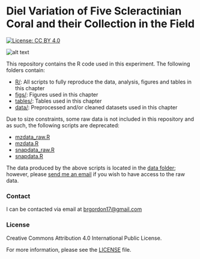 
<!-- README.md is generated from README.Rmd. Please edit that file -->

# Diel Variation of Five Scleractinian Coral and their Collection in the Field

<!-- badges: start -->

[![License: CC
BY 4.0](https://img.shields.io/badge/License-CC%20BY%204.0-lightgrey.svg)](https://creativecommons.org/licenses/by/4.0/)
<!-- badges: end -->

<!-- image: start -->

![alt
text](https://github.com/brgordon17/diel-species/blob/master/figs/taxon_intensities.png)
<!-- image: end -->

This repository contains the R code used in this experiment. The
following folders contain:

  - [R/](R/): All scripts to fully reproduce the data, analysis, figures
    and tables in this chapter
  - [figs/](figs/): Figures used in this chapter
  - [tables/](tables/): Tables used in this chapter
  - [data/](data/): Preprocessed and/or cleaned datasets used in this
    chapter

Due to size constraints, some raw data is not included in this
repository and as such, the following scripts are deprecated:

  - [mzdata\_raw.R](R/mzdata_raw.R)
  - [mzdata.R](R/mzdata.R)
  - [snapdata\_raw.R](R/snapdata_raw.R)
  - [snapdata.R](R/snapdata.R)

The data produced by the above scripts is located in the [data
folder](data/); however, please [send me an email](brgordon17@gmail.com)
if you wish to have access to the raw data.

### Contact

I can be contacted via email at <brgordon17@gmail.com>

### License

Creative Commons Attribution 4.0 International Public License.

For more information, please see the [LICENSE](LICENSE) file.
